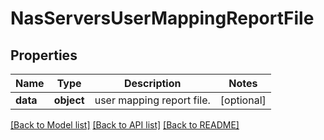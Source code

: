 # NasServersUserMappingReportFile

## Properties
Name | Type | Description | Notes
------------ | ------------- | ------------- | -------------
**data** | **object** | user mapping report file. | [optional] 

[[Back to Model list]](../README.md#documentation-for-models) [[Back to API list]](../README.md#documentation-for-api-endpoints) [[Back to README]](../README.md)

